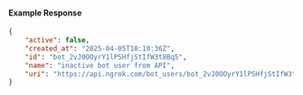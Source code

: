 <!-- Code generated for API Clients. DO NOT EDIT. -->

#### Example Response

```json
{
	"active": false,
	"created_at": "2025-04-05T10:10:36Z",
	"id": "bot_2vJ0OOyrY1lPSHfjStIfW3t8Bq5",
	"name": "inactive bot user from API",
	"uri": "https://api.ngrok.com/bot_users/bot_2vJ0OOyrY1lPSHfjStIfW3t8Bq5"
}
```
